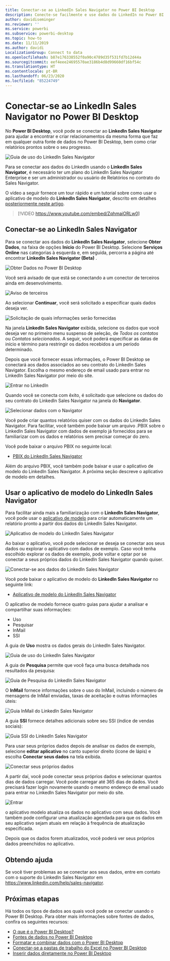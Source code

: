 ```yaml
---
title: Conectar-se ao LinkedIn Sales Navigator no Power BI Desktop
description: Conecte-se facilmente e use dados do LinkedIn no Power BI Desktop
author: davidiseminger
ms.reviewer: ''
ms.service: powerbi
ms.subservice: powerbi-desktop
ms.topic: how-to
ms.date: 11/11/2019
ms.author: davidi
LocalizationGroup: Connect to data
ms.openlocfilehash: b87e176338552f0a90c4789d35f531fd7b12d44a
ms.sourcegitcommit: eef4eee24695570ae3186b4d8d99660df16bf54c
ms.translationtype: HT
ms.contentlocale: pt-BR
ms.lasthandoff: 06/23/2020
ms.locfileid: "85224749"
---
```

# <a name="connect-to-linkedin-sales-navigator-in-power-bi-desktop"></a>Conectar-se ao LinkedIn Sales Navigator no Power BI Desktop

No **Power BI Desktop**, você pode se conectar ao **LinkedIn Sales Navigator** para ajudar a encontrar e criar relacionamentos da mesma forma que faz em qualquer outra fonte de dados no Power BI Desktop, bem como criar relatórios prontos sobre o seu progresso.

![Guia de uso do LinkedIn Sales Navigator](media/desktop-connect-linkedin-sales-navigator/linkedin-sales-navigator-01.png)


Para se conectar aos dados do LinkedIn usando o  **LinkedIn Sales Navigator**, é necessário ter um plano do LinkedIn Sales Navigator Enterprise e ser um administrador ou usuário de Relatórios no contrato do Sales Navigator.

O vídeo a seguir fornece um tour rápido e um tutorial sobre como usar o aplicativo de modelo do **LinkedIn Sales Navigator**, descrito em detalhes [posteriormente neste artigo](#using-the-linkedin-sales-navigator-template-app). 

> [!VIDEO https://www.youtube.com/embed/ZqhmaiORLw0]

## <a name="connect-to-linkedin-sales-navigator"></a>Conectar-se ao LinkedIn Sales Navigator

Para se conectar aos dados do **LinkedIn Sales Navigator**, selecione **Obter Dados**, na faixa de opções **Início** do Power BI Desktop. Selecione **Serviços Online** nas categorias à esquerda e, em seguida, percorra a página até encontrar **LinkedIn Sales Navigator (Beta)** .

![Obter Dados no Power BI Desktop](media/desktop-connect-linkedin-sales-navigator/linkedin-sales-navigator-02.png)

Você será avisado de que está se conectando a um conector de terceiros ainda em desenvolvimento. 

![Aviso de terceiros](media/desktop-connect-linkedin-sales-navigator/linkedin-sales-navigator-03.png)

Ao selecionar **Continuar**, você será solicitado a especificar quais dados deseja ver.

![Solicitação de quais informações serão fornecidas](media/desktop-connect-linkedin-sales-navigator/linkedin-sales-navigator-04.png)


Na janela **LinkedIn Sales Navigator** exibida, selecione os dados que você deseja ver no primeiro menu suspenso de seleção, de *Todos os contatos* ou *Contatos selecionados*. A seguir, você poderá especificar as datas de início e término para restringir os dados recebidos a um período determinado.

Depois que você fornecer essas informações, o Power BI Desktop se conectará aos dados associados ao seu contrato do LinkedIn Sales Navigator. Escolha o mesmo endereço de email usado para entrar no LinkedIn Sales Navigator por meio do site. 

![Entrar no LinkedIn](media/desktop-connect-linkedin-sales-navigator/linkedin-sales-navigator-05.png)

Quando você se conecta com êxito, é solicitado que selecione os dados do seu contrato do LinkedIn Sales Navigator na janela do **Navigator**.

![Selecionar dados com o Navigator](media/desktop-connect-linkedin-sales-navigator/linkedin-sales-navigator-09.png)

Você pode criar quantos relatórios quiser com os dados do LinkedIn Sales Navigator. Para facilitar, você também pode baixar um arquivo .PBIX sobre o LinkedIn Sales Navigator com dados de exemplo já fornecidos para se familiarizar com os dados e relatórios sem precisar começar do zero.

Você pode baixar o arquivo PBIX no seguinte local:
* [PBIX do LinkedIn Sales Navigator](service-template-apps-samples.md)

Além do arquivo PBIX, você também pode baixar e usar o aplicativo de modelo do LinkedIn Sales Navigator. A próxima seção descreve o aplicativo de modelo em detalhes.


## <a name="using-the-linkedin-sales-navigator-template-app"></a>Usar o aplicativo de modelo do LinkedIn Sales Navigator

Para facilitar ainda mais a familiarização com o **LinkedIn Sales Navigator**, você pode usar o [aplicativo de modelo](service-template-apps-overview.md) para criar automaticamente um relatório pronto a partir dos dados do LinkedIn Sales Navigator.

![Aplicativo de modelo do LinkedIn Sales Navigator](media/desktop-connect-linkedin-sales-navigator/linkedin-sales-navigator-10.png)

Ao baixar o aplicativo, você pode selecionar se deseja se conectar aos seus dados ou explorar o aplicativo com dados de exemplo. Caso você tenha escolhido explorar os dados de exemplo, pode voltar e optar por se conectar a seus próprios dados do LinkedIn Sales Navigator quando quiser. 

![Conectar-se aos dados do LinkedIn Sales Navigator](media/desktop-connect-linkedin-sales-navigator/linkedin-sales-navigator-11.png)



Você pode baixar o aplicativo de modelo do **LinkedIn Sales Navigator** no seguinte link:
* [Aplicativo de modelo do LinkedIn Sales Navigator](https://appsource.microsoft.com/en-us/product/power-bi/pbi-contentpacks.linkedin_navigator)

O aplicativo de modelo fornece quatro guias para ajudar a analisar e compartilhar suas informações:

* Uso
* Pesquisar
* InMail
* SSI

A guia de **Uso** mostra os dados gerais do LinkedIn Sales Navigator.

![Guia de uso do LinkedIn Sales Navigator](media/desktop-connect-linkedin-sales-navigator/linkedin-sales-navigator-12.png)

A guia de **Pesquisa** permite que você faça uma busca detalhada nos resultados da pesquisa:

![Guia de Pesquisa do LinkedIn Sales Navigator](media/desktop-connect-linkedin-sales-navigator/linkedin-sales-navigator-13.png)

O **InMail** fornece informações sobre o uso do InMail, incluindo o número de mensagens de InMail enviadas, taxas de aceitação e outras informações úteis:

![Guia InMail do LinkedIn Sales Navigator](media/desktop-connect-linkedin-sales-navigator/linkedin-sales-navigator-14.png)

A guia **SSI** fornece detalhes adicionais sobre seu SSI (índice de vendas sociais):

![Guia SSI do LinkedIn Sales Navigator](media/desktop-connect-linkedin-sales-navigator/linkedin-sales-navigator-15.png)

Para usar seus próprios dados depois de analisar os dados de exemplo, selecione **editar aplicativo** no canto superior direito (ícone de lápis) e escolha **Conectar seus dados** na tela exibida.

![Conectar seus próprios dados](media/desktop-connect-linkedin-sales-navigator/linkedin-sales-navigator-16.png)

A partir daí, você pode conectar seus próprios dados e selecionar quantos dias de dados carregar. Você pode carregar até 365 dias de dados. Você precisará fazer login novamente usando o mesmo endereço de email usado para entrar no LinkedIn Sales Navigator por meio do site. 

![Entrar](media/desktop-connect-linkedin-sales-navigator/linkedin-sales-navigator-17.png)

o aplicativo modelo atualiza os dados no aplicativo com seus dados. Você também pode configurar uma atualização agendada para que os dados em seu aplicativo sejam atuais em relação à frequência de atualização especificada. 

Depois que os dados forem atualizados, você poderá ver seus próprios dados preenchidos no aplicativo.

## <a name="getting-help"></a>Obtendo ajuda

Se você tiver problemas ao se conectar aos seus dados, entre em contato com o suporte do LinkedIn Sales Navigator em https://www.linkedin.com/help/sales-navigator. 

## <a name="next-steps"></a>Próximas etapas
Há todos os tipos de dados aos quais você pode se conectar usando o Power BI Desktop. Para obter mais informações sobre fontes de dados, confira os seguintes recursos:

* [O que é o Power BI Desktop?](../fundamentals/desktop-what-is-desktop.md)
* [Fontes de dados no Power BI Desktop](desktop-data-sources.md)
* [Formatar e combinar dados com o Power BI Desktop](desktop-shape-and-combine-data.md)
* [Conectar-se a pastas de trabalho do Excel no Power BI Desktop](desktop-connect-excel.md)   
* [Inserir dados diretamente no Power BI Desktop](desktop-enter-data-directly-into-desktop.md)   
